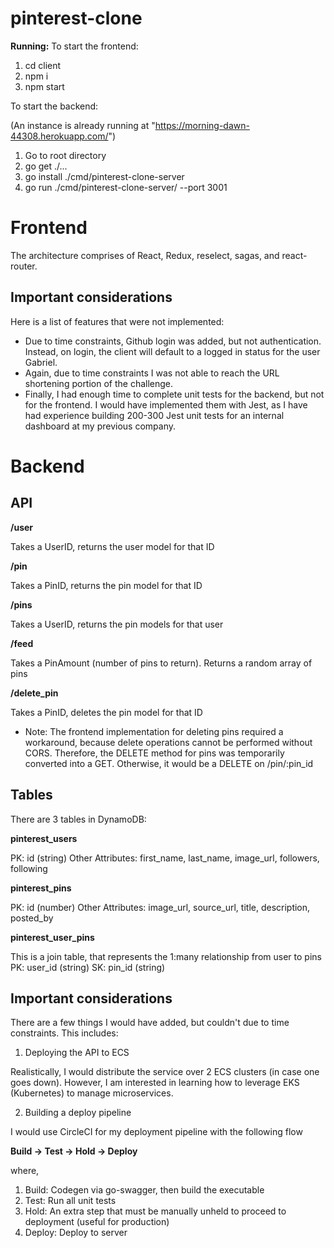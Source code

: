 # pinterest-clone

**Running:**
To start the frontend:

1. cd client
2. npm i
3. npm start

To start the backend:

(An instance is already running at "https://morning-dawn-44308.herokuapp.com/")

1. Go to root directory
2. go get ./...
3. go install ./cmd/pinterest-clone-server
4. go run ./cmd/pinterest-clone-server/ --port 3001

# Frontend

The architecture comprises of React, Redux, reselect, sagas, and react-router.

## Important considerations

Here is a list of features that were not implemented:

- Due to time constraints, Github login was added, but not authentication. Instead, on login, the client will default to a logged in status for the user Gabriel.
- Again, due to time constraints I was not able to reach the URL shortening portion of the challenge.
- Finally, I had enough time to complete unit tests for the backend, but not for the frontend. I would have implemented them with Jest, as I have had experience building 200-300 Jest unit tests for an internal dashboard at my previous company.

# Backend

## API

**/user**

Takes a UserID, returns the user model for that ID

**/pin**

Takes a PinID, returns the pin model for that ID

**/pins**

Takes a UserID, returns the pin models for that user

**/feed**

Takes a PinAmount (number of pins to return). Returns a random array of pins

**/delete_pin**

Takes a PinID, deletes the pin model for that ID

- Note: The frontend implementation for deleting pins required a workaround, because delete operations cannot be performed without CORS. Therefore, the DELETE method for pins was temporarily converted into a GET. Otherwise, it would be a DELETE on /pin/:pin_id

## Tables

There are 3 tables in DynamoDB:

**pinterest_users**

PK: id (string)
Other Attributes: first_name, last_name, image_url, followers, following

**pinterest_pins**

PK: id (number)
Other Attributes: image_url, source_url, title, description, posted_by

**pinterest_user_pins**

This is a join table, that represents the 1:many relationship from user to pins
PK: user_id (string)
SK: pin_id (string)

## Important considerations

There are a few things I would have added, but couldn't due to time constraints. This includes:

1. Deploying the API to ECS

Realistically, I would distribute the service over 2 ECS clusters (in case one goes down). However, I am interested in learning how to leverage EKS (Kubernetes) to manage microservices.

2. Building a deploy pipeline

I would use CircleCI for my deployment pipeline with the following flow

**Build -> Test -> Hold -> Deploy**

where,

1. Build: Codegen via go-swagger, then build the executable
2. Test: Run all unit tests
3. Hold: An extra step that must be manually unheld to proceed to deployment (useful for production)
4. Deploy: Deploy to server
